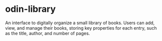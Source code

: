 # odin-library
An interface to digitally organize a small library of books. Users can add, view, and manage their books, storing key properties for each entry, such as the title, author, and number of pages.
